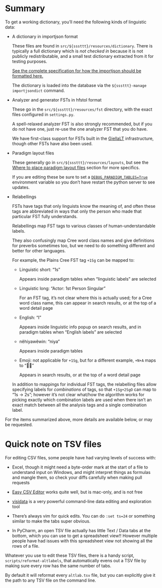# Summary

To get a working dictionary, you’ll need the following kinds of linguistic
data:

  - A dictionary in importjson format

    These files are found in `src/${sssttt}/resources/dictionary`. There is
    typically a full dictionary which is *not checked in* because it is not
    publicly redistributable, and a small test dictionary extracted from it
    for testing purposes.

    [See the complete specification for how the importjson should be formatted here.](importjson-spec)

    The dictionary is loaded into the database via the `${sssttt}-manage
    importjsondict` command.

  - Analyzer and generator FSTs in hfstol format

    These go in the `src/${sssttt}/resources/fst` directory,
    with the exact files configured in `settings.py`.

    A spell-relaxed analyzer FST is also strongly recommended, but if you
    do not have one, just re-use the one analyzer FST that you do have.

    We have first-class support for FSTs built in the
    [GiellaLT](https://giellalt.uit.no/) infrastructure, though other FSTs
    have also been used.

  - Paradigm layout files

    These generally go in `src/${sssttt}/resources/layouts`, but see the
    [Where to place paradigm layout files](where_paradigm_files_go)
    section for more specifics.

    If you are editing these be sure to set a
    [`DEBUG_PARADIGM_TABLES=True`](DEBUG_PARADIGM_TABLES) environment
    variable so you don’t have restart the python server to see updates.

  - Relabellings

    FSTs have tags that only linguists know the meaning of, and often these
    tags are abbreviated in ways that only the person who made that
    particular FST fully understands.

    Relabellings map FST tags to various classes of human-understandable
    labels.

    They also confusingly map Cree word class names and give definitions
    for preverbs sometimes too, but we need to do something different and
    better for other languages.

    For example, the Plains Cree FST tag `+1Sg` can be mapped to:

      - Linguistic short: “1s”

        Appears inside paradigm tables when “linguistic labels” are
        selected

      - Linguistic long: “Actor: 1st Person Singular”

        For an FST tag, it’s not clear where this is actually used; for a
        Cree word class name, this can appear in search results, or at the
        top of a word detail page

      - English: “I”

        Appears inside linguistic info popup on search results,
        and in paradigm tables when “English labels” are selected

      - nêhiyawêwin: “niya”

        Appears inside paradigm tables

      - Emoji: not applicable for `+1Sg`, but for a different example,
        `+N+A` maps to “🧑🏽”

        Appears in search results, or at the top of a word detail page

    In addition to mappings for individual FST tags, the relabelling files
    allow specifying labels for *combinations* of tags, so that `+1Sg+2SgO`
    can map to “1s → 2s”; however it’s not clear what/how the algorithm
    works for picking exactly which combination labels are used when there
    isn’t an exact match between all the analysis tags and a single
    combination label.

For the items summarized above, more details are available below, or
may be requested.

# Quick note on TSV files

For editing CSV files, some people have had varying levels of success with:

  - Excel, though it might need a byte-order mark at the start of a file to
    understand input on Windows, and might interpret things as formulas and
    mangle them, so check your diffs carefully when making pull requests

  - [Easy CSV
    Editor](https://apps.apple.com/us/app/easy-csv-editor/id1171346381?mt=12)
    works quite well, but is mac-only, and is not free

  - [visidata](https://www.visidata.org/) is a very powerful command-line
    data editing and exploration tool

  - There’s always vim for quick edits. You can do `:set ts=24` or
    something similar to make the tabs super obvious.

  - In PyCharm, an open TSV file actually has little Text / Data tabs at
    the bottom, which you can use to get a spreadsheet view!! However
    multiple people have had issues with this spreadsheet view not showing
    all the rows of a file.

Whatever you use to edit these TSV files, there is a handy script,
`scripts/reformat-altlabels`, that automatically evens out a TSV file
by making sure every row has the same number of tabs.

By default it will reformat every `altlab.tsv` file, but you can explicitly
give it the path to any TSV file on the command line.
